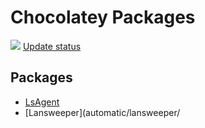 # Chocolatey Packages

[![](https://ci.appveyor.com/api/projects/status/github/comnam90/chocolatey-packages?svg=true)](https://ci.appveyor.com/project/comnam90/chocolatey-packages)
[Update status](https://gist.github.com/comnam90/beab4e5225954d877c9bd9c5396869b7)

## Packages

- [LsAgent](automatic/lsagent/)
- [Lansweeper](automatic/lansweeper/

